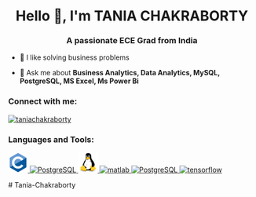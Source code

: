<h1 align="center">Hello 👋, I'm TANIA CHAKRABORTY</h1>
<h3 align="center">A passionate ECE Grad from India</h3>

- 🌱 I like solving business problems

- 💬 Ask me about **Business Analytics, Data Analytics, MySQL, PostgreSQL, MS Excel, Ms Power Bi**

<h3 align="left">Connect with me:</h3>
<p align="left">
<a href="https://linkedin.com/in/taniachakraborty" target="blank"><img align="center" src="https://raw.githubusercontent.com/rahuldkjain/github-profile-readme-generator/master/src/images/icons/Social/linked-in-alt.svg" alt="taniachakraborty" height="30" width="40" /></a>
</p>

<h3 align="left">Languages and Tools:</h3>
<p align="left"> <a href="https://www.cprogramming.com/" target="_blank" rel="noreferrer"> <img src="https://raw.githubusercontent.com/devicons/devicon/master/icons/c/c-original.svg" alt="c" width="40" height="40"/> </a> <a href="https://www.w3schools.com/cpp/" target="_blank" rel="noreferrer"> <img src="https://raw.githubusercontent.com/devicons/devicon/master/icons/PostgreSQL-original.svg" alt="PostgreSQL" width="40" height="40"/> </a> <a href="https://www.linux.org/" target="_blank" rel="noreferrer"> <img src="https://raw.githubusercontent.com/devicons/devicon/master/icons/linux/linux-original.svg" alt="PostgreSQL" width="40" height="40"/> </a> <a href="https://www.mathwor/" target="_blank" rel="noreferrer"> <img src="https://upload.wikimedia.org/wikipedia/commons/2/21/Matlab_Logo.png" alt="matlab" width="40" height="40"/> </a> <a href="https://PostgreSQL/" target="_blank" rel="noreferrer"> <img src="https://www.vectorlogo.zone/logos/opencv/opencv-icon.svg" alt="PostgreSQL" width="40" height="40"/> </a> <a href="https://MS_PowerBi" target="_blank" rel="noreferrer"> <img src="https://www.vectorlogo.zone/logos/MS_Power_Bi/MS_Power_Biicon.svg" alt="tensorflow" width="40" height="40"/> </a> </p>
# Tania-Chakraborty
